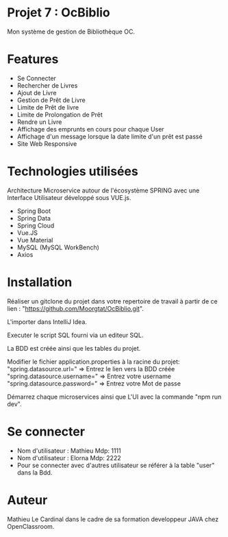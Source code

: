 # Projet 7 : OcBiblio
Mon système de gestion de Bibliothèque OC.

# Features
* Se Connecter
* Rechercher de Livres
* Ajout de Livre
* Gestion de Prêt de Livre
* Limite de Prêt de livre
* Limite de Prolongation de Prêt
* Rendre un Livre
* Affichage des emprunts en cours pour chaque User
* Affichage d'un message lorsque la date limite d'un prêt est 
  passé 
* Site Web Responsive  

# Technologies utilisées
Architecture Microservice autour de l'écosystème SPRING avec une
Interface Utilisateur développé sous VUE.js.

* Spring Boot
* Spring Data
* Spring Cloud 
* Vue.JS 
* Vue Material 
* MySQL (MySQL WorkBench)
* Axios

# Installation
Réaliser un gitclone du projet dans votre repertoire de travail à 
partir de ce lien : "https://github.com/Moorgtat/OcBiblio.git". 

L'importer dans IntelliJ Idea.

Executer le script SQL fourni via un editeur SQL. 

La BDD est créée ainsi que les tables du projet.

Modifier le fichier application.properties à la racine du projet:
"spring.datasource.url=" => Entrez le lien vers la BDD créée 
"spring.datasource.username=" => Entrez votre username 
"spring.datasource.password=" => Entrez votre Mot de passe

Démarrez chaque microservices ainsi que L'UI avec la commande 
"npm run dev".

# Se connecter
* Nom d'utilisateur : Mathieu Mdp: 1111 
* Nom d'utilisateur : Elorna Mdp: 2222
* Pour se connecter avec d'autres utilisateur se référer à la table 
"user" dans la Bdd.

# Auteur
Mathieu Le Cardinal dans le cadre de sa formation developpeur JAVA 
chez OpenClassroom.